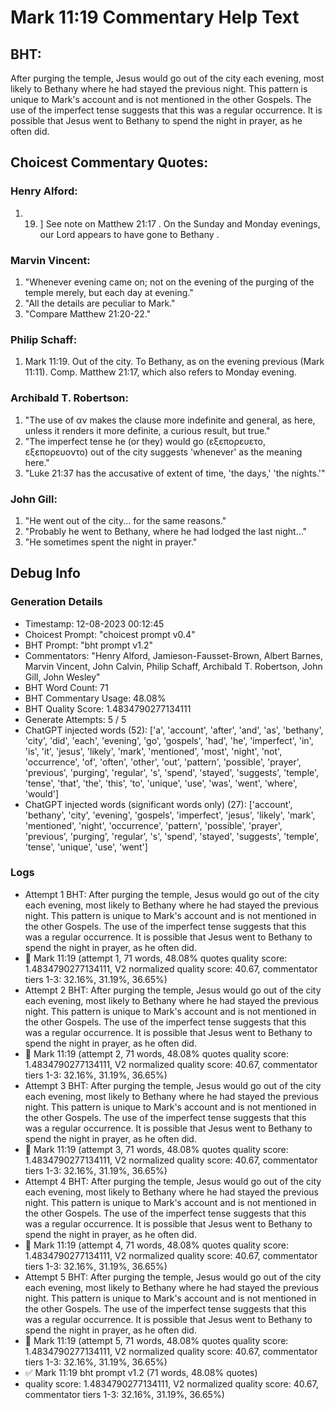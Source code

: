 # Mark 11:19 Commentary Help Text

## BHT:
After purging the temple, Jesus would go out of the city each evening, most likely to Bethany where he had stayed the previous night. This pattern is unique to Mark's account and is not mentioned in the other Gospels. The use of the imperfect tense suggests that this was a regular occurrence. It is possible that Jesus went to Bethany to spend the night in prayer, as he often did.

## Choicest Commentary Quotes:
### Henry Alford:
1.  19. ] See note on Matthew 21:17 . On the Sunday and Monday evenings, our Lord appears to have gone to Bethany .


### Marvin Vincent:
1. "Whenever evening came on; not on the evening of the purging of the temple merely, but each day at evening."
2. "All the details are peculiar to Mark."
3. "Compare Matthew 21:20-22."

### Philip Schaff:
1. Mark 11:19. Out of the city. To Bethany, as on the evening previous (Mark 11:11). Comp. Matthew 21:17, which also refers to Monday evening.
	


### Archibald T. Robertson:
1. "The use of αν makes the clause more indefinite and general, as here, unless it renders it more definite, a curious result, but true."
2. "The imperfect tense he (or they) would go (εξεπορευετο, εξεπορευοντο) out of the city suggests 'whenever' as the meaning here."
3. "Luke 21:37 has the accusative of extent of time, 'the days,' 'the nights.'"

### John Gill:
1. "He went out of the city... for the same reasons." 
2. "Probably he went to Bethany, where he had lodged the last night..." 
3. "He sometimes spent the night in prayer."


## Debug Info
### Generation Details
- Timestamp: 12-08-2023 00:12:45
- Choicest Prompt: "choicest prompt v0.4"
- BHT Prompt: "bht prompt v1.2"
- Commentators: "Henry Alford, Jamieson-Fausset-Brown, Albert Barnes, Marvin Vincent, John Calvin, Philip Schaff, Archibald T. Robertson, John Gill, John Wesley"
- BHT Word Count: 71
- BHT Commentary Usage: 48.08%
- BHT Quality Score: 1.4834790277134111
- Generate Attempts: 5 / 5
- ChatGPT injected words (52):
	['a', 'account', 'after', 'and', 'as', 'bethany', 'city', 'did', 'each', 'evening', 'go', 'gospels', 'had', 'he', 'imperfect', 'in', 'is', 'it', 'jesus', 'likely', 'mark', 'mentioned', 'most', 'night', 'not', 'occurrence', 'of', 'often', 'other', 'out', 'pattern', 'possible', 'prayer', 'previous', 'purging', 'regular', 's', 'spend', 'stayed', 'suggests', 'temple', 'tense', 'that', 'the', 'this', 'to', 'unique', 'use', 'was', 'went', 'where', 'would']
- ChatGPT injected words (significant words only) (27):
	['account', 'bethany', 'city', 'evening', 'gospels', 'imperfect', 'jesus', 'likely', 'mark', 'mentioned', 'night', 'occurrence', 'pattern', 'possible', 'prayer', 'previous', 'purging', 'regular', 's', 'spend', 'stayed', 'suggests', 'temple', 'tense', 'unique', 'use', 'went']

### Logs
- Attempt 1 BHT: After purging the temple, Jesus would go out of the city each evening, most likely to Bethany where he had stayed the previous night. This pattern is unique to Mark's account and is not mentioned in the other Gospels. The use of the imperfect tense suggests that this was a regular occurrence. It is possible that Jesus went to Bethany to spend the night in prayer, as he often did.
- 🔄 Mark 11:19 (attempt 1, 71 words, 48.08% quotes quality score: 1.4834790277134111, V2 normalized quality score: 40.67, commentator tiers 1-3: 32.16%, 31.19%, 36.65%)
- Attempt 2 BHT: After purging the temple, Jesus would go out of the city each evening, most likely to Bethany where he had stayed the previous night. This pattern is unique to Mark's account and is not mentioned in the other Gospels. The use of the imperfect tense suggests that this was a regular occurrence. It is possible that Jesus went to Bethany to spend the night in prayer, as he often did.
- 🔄 Mark 11:19 (attempt 2, 71 words, 48.08% quotes quality score: 1.4834790277134111, V2 normalized quality score: 40.67, commentator tiers 1-3: 32.16%, 31.19%, 36.65%)
- Attempt 3 BHT: After purging the temple, Jesus would go out of the city each evening, most likely to Bethany where he had stayed the previous night. This pattern is unique to Mark's account and is not mentioned in the other Gospels. The use of the imperfect tense suggests that this was a regular occurrence. It is possible that Jesus went to Bethany to spend the night in prayer, as he often did.
- 🔄 Mark 11:19 (attempt 3, 71 words, 48.08% quotes quality score: 1.4834790277134111, V2 normalized quality score: 40.67, commentator tiers 1-3: 32.16%, 31.19%, 36.65%)
- Attempt 4 BHT: After purging the temple, Jesus would go out of the city each evening, most likely to Bethany where he had stayed the previous night. This pattern is unique to Mark's account and is not mentioned in the other Gospels. The use of the imperfect tense suggests that this was a regular occurrence. It is possible that Jesus went to Bethany to spend the night in prayer, as he often did.
- 🔄 Mark 11:19 (attempt 4, 71 words, 48.08% quotes quality score: 1.4834790277134111, V2 normalized quality score: 40.67, commentator tiers 1-3: 32.16%, 31.19%, 36.65%)
- Attempt 5 BHT: After purging the temple, Jesus would go out of the city each evening, most likely to Bethany where he had stayed the previous night. This pattern is unique to Mark's account and is not mentioned in the other Gospels. The use of the imperfect tense suggests that this was a regular occurrence. It is possible that Jesus went to Bethany to spend the night in prayer, as he often did.
- 🔄 Mark 11:19 (attempt 5, 71 words, 48.08% quotes quality score: 1.4834790277134111, V2 normalized quality score: 40.67, commentator tiers 1-3: 32.16%, 31.19%, 36.65%)
- ✅ Mark 11:19 bht prompt v1.2 (71 words, 48.08% quotes)
- quality score: 1.4834790277134111, V2 normalized quality score: 40.67, commentator tiers 1-3: 32.16%, 31.19%, 36.65%)